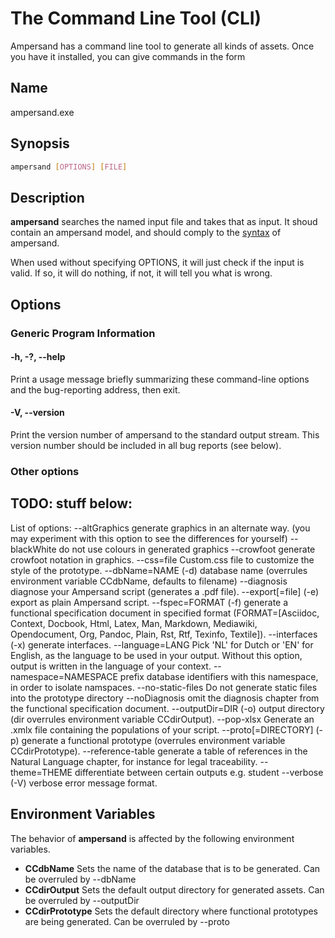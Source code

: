 # The Command Line Tool (CLI)

Ampersand has a command line tool to generate all kinds of assets. Once you have it installed, you can give commands in the form

## Name

ampersand.exe

## Synopsis

```.bash
ampersand [OPTIONS] [FILE]
```

## Description
**ampersand** searches the named input file and takes that as input. It shoud contain an ampersand model, and should comply to the [syntax](syntax/syntax.md) of ampersand.

When used without specifying OPTIONS, it will just check if the input is valid. If so, it will do nothing, if not, it will tell you what is wrong.

## Options

### Generic Program Information

#### -h, -?, --help
Print a usage message briefly summarizing these command-line options and the bug-reporting address, then exit.

#### -V, --version
Print the version number of ampersand to the standard output stream. This version number should be included in all bug reports (see below).

### Other options

## TODO: stuff below:

List of options:
  --altGraphics
          generate graphics in an alternate way. (you may experiment with
          this option to see the differences for yourself)
  --blackWhite
          do not use colours in generated graphics
  --crowfoot
          generate crowfoot notation in graphics.
  --css=file
          Custom.css file to customize the style of the prototype.
  --dbName=NAME (-d)
          database name (overrules environment variable CCdbName, defaults
          to filename)
  --diagnosis
          diagnose your Ampersand script (generates a .pdf file).
  --export[=file] (-e)
          export as plain Ampersand script.
  --fspec=FORMAT (-f)
          generate a functional specification document in specified format
          (FORMAT=[Asciidoc, Context, Docbook, Html, Latex, Man, Markdown,
          Mediawiki, Opendocument, Org, Pandoc, Plain, Rst, Rtf, Texinfo,
          Textile]).
  --interfaces (-x)
          generate interfaces.
  --language=LANG
          Pick 'NL' for Dutch or 'EN' for English, as the language to be
          used in your output. Without this option, output is written in
          the language of your context.
  --namespace=NAMESPACE
          prefix database identifiers with this namespace, in order to
          isolate namspaces.
  --no-static-files
          Do not generate static files into the prototype directory
  --noDiagnosis
          omit the diagnosis chapter from the functional specification
          document.
  --outputDir=DIR (-o)
          output directory (dir overrules environment variable
          CCdirOutput).
  --pop-xlsx
          Generate an .xmlx file containing the populations of your script.
  --proto[=DIRECTORY] (-p)
          generate a functional prototype (overrules environment variable
          CCdirPrototype).
  --reference-table
          generate a table of references in the Natural Language chapter,
          for instance for legal traceability.
  --theme=THEME
          differentiate between certain outputs e.g. student
  --verbose (-V)
          verbose error message format.

## Environment Variables
The behavior of **ampersand** is affected by the following environment variables.
* **CCdbName**  Sets the name of the database that is to be generated. Can be overruled by --dbName
* **CCdirOutput** Sets the default output directory for generated assets. Can be overruled by --outputDir 
* **CCdirPrototype** Sets the default directory where functional prototypes are being generated. Can be overruled by --proto